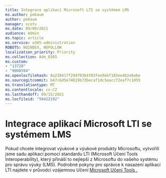 ```yaml
---
title: Integrace aplikací Microsoft LTI se systémem LMS
ms.author: pebaum
author: pebaum
manager: scotv
ms.date: 09/09/2021
audience: Admin
ms.topic: article
ms.service: o365-administration
ROBOTS: NOINDEX, NOFOLLOW
localization_priority: Priority
ms.collection: Adm_O365
ms.custom:
- "13728"
- "9008594"
ms.openlocfilehash: 8a218417f294703b4f03fee9ebf183ee4b2e6abe
ms.sourcegitcommit: b47c6d5e74819b73becaf1dc5eacc72eaf7c1055
ms.translationtype: MT
ms.contentlocale: cs-CZ
ms.lasthandoff: 09/15/2021
ms.locfileid: "59422192"
---
```

# <a name="integrate-microsoft-lti-apps-with-your-lms"></a>Integrace aplikací Microsoft LTI se systémem LMS

Pokud chcete integrovat výukové a výukové produkty Microsoftu, vytvořili jsme sadu aplikací pomocí standardu LTI (Microsoft Učení Tools Interoperability), který přináší to nejlepší z Microsoftu do vašeho systému pro správu výuky (LMS). Podrobné pokyny pro správce k nasazení aplikací LTI najdete v průvodci vzájemnou Učení [Microsoft Učení Tools .](https://admin.microsoft.com/AdminPortal/Home?#/modernonboarding/lmsintegrationguide)